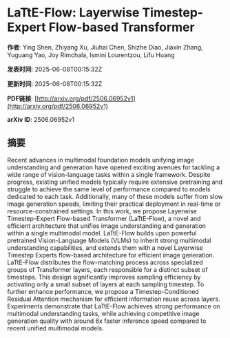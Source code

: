 # LaTtE-Flow: Layerwise Timestep-Expert Flow-based Transformer

**作者**: Ying Shen, Zhiyang Xu, Jiuhai Chen, Shizhe Diao, Jiaxin Zhang, Yuguang Yao, Joy Rimchala, Ismini Lourentzou, Lifu Huang

**发表时间**: 2025-06-08T00:15:32Z

**更新时间**: 2025-06-08T00:15:32Z

**PDF链接**: [http://arxiv.org/pdf/2506.06952v1](http://arxiv.org/pdf/2506.06952v1)

**arXiv ID**: 2506.06952v1

## 摘要

Recent advances in multimodal foundation models unifying image understanding
and generation have opened exciting avenues for tackling a wide range of
vision-language tasks within a single framework. Despite progress, existing
unified models typically require extensive pretraining and struggle to achieve
the same level of performance compared to models dedicated to each task.
Additionally, many of these models suffer from slow image generation speeds,
limiting their practical deployment in real-time or resource-constrained
settings. In this work, we propose Layerwise Timestep-Expert Flow-based
Transformer (LaTtE-Flow), a novel and efficient architecture that unifies image
understanding and generation within a single multimodal model. LaTtE-Flow
builds upon powerful pretrained Vision-Language Models (VLMs) to inherit strong
multimodal understanding capabilities, and extends them with a novel Layerwise
Timestep Experts flow-based architecture for efficient image generation.
LaTtE-Flow distributes the flow-matching process across specialized groups of
Transformer layers, each responsible for a distinct subset of timesteps. This
design significantly improves sampling efficiency by activating only a small
subset of layers at each sampling timestep. To further enhance performance, we
propose a Timestep-Conditioned Residual Attention mechanism for efficient
information reuse across layers. Experiments demonstrate that LaTtE-Flow
achieves strong performance on multimodal understanding tasks, while achieving
competitive image generation quality with around 6x faster inference speed
compared to recent unified multimodal models.
